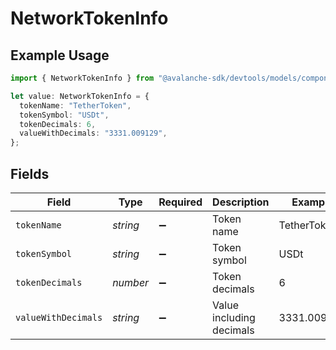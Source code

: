 # NetworkTokenInfo

## Example Usage

```typescript
import { NetworkTokenInfo } from "@avalanche-sdk/devtools/models/components";

let value: NetworkTokenInfo = {
  tokenName: "TetherToken",
  tokenSymbol: "USDt",
  tokenDecimals: 6,
  valueWithDecimals: "3331.009129",
};
```

## Fields

| Field                    | Type                     | Required                 | Description              | Example                  |
| ------------------------ | ------------------------ | ------------------------ | ------------------------ | ------------------------ |
| `tokenName`              | *string*                 | :heavy_minus_sign:       | Token name               | TetherToken              |
| `tokenSymbol`            | *string*                 | :heavy_minus_sign:       | Token symbol             | USDt                     |
| `tokenDecimals`          | *number*                 | :heavy_minus_sign:       | Token decimals           | 6                        |
| `valueWithDecimals`      | *string*                 | :heavy_minus_sign:       | Value including decimals | 3331.009129              |